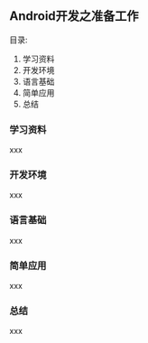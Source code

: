 ## Android开发之准备工作

目录:

1. 学习资料
2. 开发环境
3. 语言基础
4. 简单应用
5. 总结





### 学习资料

xxx





### 开发环境

xxx





### 语言基础

xxx





### 简单应用

xxx





### 总结

xxx




